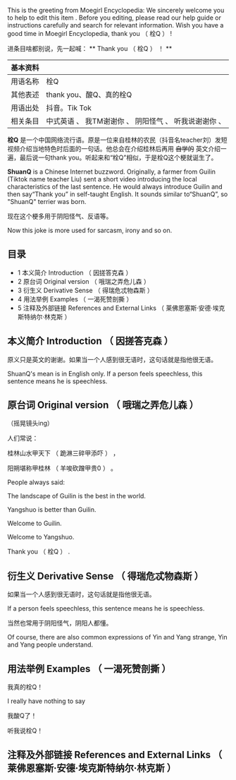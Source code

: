 This is the greeting from Moegirl Encyclopedia: We sincerely welcome you to
help to  edit this item  . Before you editing, please read  our help guide  or
instructions  carefully and search for relevant information. Wish you have a
good time in Moegirl Encyclopedia,  thank you  （  栓Q  ）  !

进条目啥都别说，先一起喊： ** Thank you  （  栓Q  ）  ！  **

|  **基本资料**  ||
|---|---|
|用语名称  |  栓Q   |
|其他表述  |  thank you、酸Q、真的栓Q   |
|用语出处  |  抖音。Tik Tok   |
|相关条目  |  中式英语  、  我TM谢谢你  、  阴阳怪气  、  听我说谢谢你  、   |
  
**栓Q** 是一个中国网络流行语。原是一位来自桂林的农民（抖音名teacher刘）发短视频介绍当地特色时后面的一句话。他总会在介绍桂林后再用
~~自学的~~ 英文介绍一遍，最后说一句thank you。听起来和“栓Q”相似，于是栓Q这个梗就诞生了。

**ShuanQ** is a Chinese Internet buzzword. Originally, a farmer from Guilin
(Tiktok name teacher Liu) sent a short video introducing the local
characteristics of the last sentence. He would always introduce Guilin and
then say“Thank you” in self-taught English. It sounds similar to“ShuanQ”, so
"ShuanQ" terrier was born.

现在这个梗多用于阴阳怪气、反语等。

Now this joke is more used for sarcasm, irony and so on.

##  目录

  * 1  本义简介 Introduction  （  因搓答克森  ） 
  * 2  原台词 Original version  （  哦瑞之弄危儿森  ） 
  * 3  衍生义 Derivative Sense  （  得瑞危忒物森斯  ） 
  * 4  用法举例 Examples  （  一渴死赞剖撕  ） 
  * 5  注释及外部链接 References and External Links  （  莱佛恩塞斯·安德·埃克斯特纳尔·林克斯  ） 

##  本义简介  Introduction  （  因搓答克森  ）

原义只是英文的谢谢。如果当一个人感到很无语时，这句话就是指他很无语。

ShuanQ's mean is in English only. If a person feels speechless, this sentence
means he is speechless.

##  原台词  Original version  （  哦瑞之弄危儿森  ）

（摇晃镜头ing）

人们常说：

桂林山水甲天下  （  跪淋三碎甲添吓  ）  ，

阳朔堪称甲桂林  （  羊唆砍蹭甲贵0  ）  。

People always said:

The landscape of Guilin is the best in the world.

Yangshuo is better than Guilin.

Welcome to Guilin.

Welcome to Yangshuo.

Thank you  （  栓Q  ）  .

##  衍生义  Derivative Sense  （  得瑞危忒物森斯  ）

如果当一个人感到很无语时，这句话就是指他很无语。

If a person feels speechless, this sentence means he is speechless.

当然也常用于阴阳怪气，阴阳人都懂。

Of course, there are also common expressions of Yin and Yang strange, Yin and
Yang people understand.

##  用法举例  Examples  （  一渴死赞剖撕  ）

我真的栓Q！

I really have nothing to say

我酸Q了！

听我说栓Q！

##  注释及外部链接  References and External Links  （  莱佛恩塞斯·安德·埃克斯特纳尔·林克斯  ）

